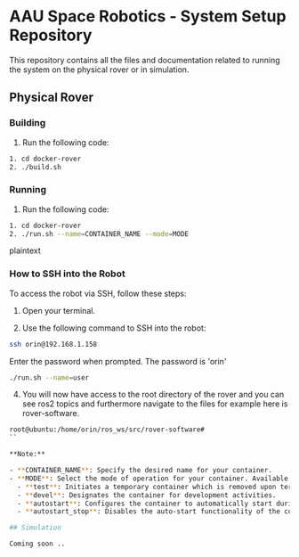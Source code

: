 # AAU Space Robotics - System Setup Repository
This repository contains all the files and documentation related to running the system on the physical rover or in simulation.

## Physical Rover

### Building
1. Run the following code:

```bash
1. cd docker-rover
2. ./build.sh
```

### Running

1. Run the following code:

```bash
1. cd docker-rover
2. ./run.sh --name=CONTAINER_NAME --mode=MODE
```

plaintext

### How to SSH into the Robot

To access the robot via SSH, follow these steps:

1. Open your terminal.

2. Use the following command to SSH into the robot:

```bash
ssh orin@192.168.1.158
```

Enter the password when prompted. The password is 'orin'
   
```bash
./run.sh --name=user
```


4. You will now have access to the root directory of the rover and you can see ros2 topics and furthermore navigate to the files for example here is rover-software. 
```bash
root@ubuntu:/home/orin/ros_ws/src/rover-software#
``

**Note:**

- **CONTAINER_NAME**: Specify the desired name for your container.
- **MODE**: Select the mode of operation for your container. Available options include:
  - **test**: Initiates a temporary container which is removed upon termination, executed with the `--rm` flag.
  - **devel**: Designates the container for development activities.
  - **autostart**: Configures the container to automatically start during the system boot, employing the `--restart always` tag.
  - **autostart_stop**: Disables the auto-start functionality of the container.

## Simulation 

Coming soon ..
